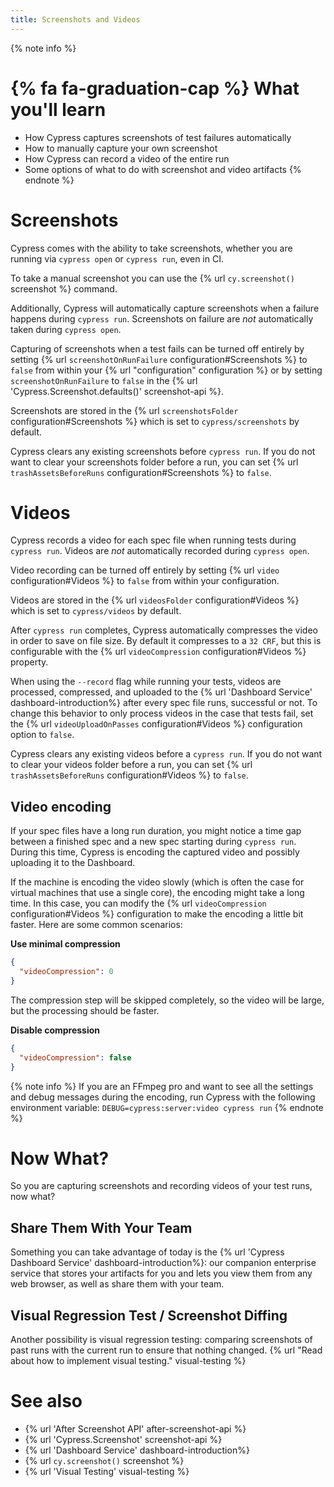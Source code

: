```yaml
---
title: Screenshots and Videos
---
```


{% note info %}
# {% fa fa-graduation-cap %} What you'll learn

- How Cypress captures screenshots of test failures automatically
- How to manually capture your own screenshot
- How Cypress can record a video of the entire run
- Some options of what to do with screenshot and video artifacts
{% endnote %}

# Screenshots

Cypress comes with the ability to take screenshots, whether you are running via `cypress open` or `cypress run`, even in CI.

To take a manual screenshot you can use the {% url `cy.screenshot()` screenshot %} command.

Additionally, Cypress will automatically capture screenshots when a failure happens during `cypress run`. Screenshots on failure are *not* automatically taken during `cypress open`.

Capturing of screenshots when a test fails can be turned off entirely by setting {% url `screenshotOnRunFailure` configuration#Screenshots %} to `false` from within your {% url "configuration" configuration %} or by setting `screenshotOnRunFailure` to `false` in the {% url 'Cypress.Screenshot.defaults()' screenshot-api %}.

Screenshots are stored in the {% url `screenshotsFolder` configuration#Screenshots %} which is set to `cypress/screenshots` by default.

Cypress clears any existing screenshots before `cypress run`. If you do not want to clear your screenshots folder before a run, you can set {% url `trashAssetsBeforeRuns` configuration#Screenshots %} to `false`.

# Videos

Cypress records a video for each spec file when running tests during `cypress run`. Videos are *not* automatically recorded during `cypress open`.

Video recording can be turned off entirely by setting {% url `video` configuration#Videos %} to `false` from within your configuration.

Videos are stored in the {% url `videosFolder` configuration#Videos %} which is set to `cypress/videos` by default.

After `cypress run` completes, Cypress automatically compresses the video in order to save on file size. By default it compresses to a `32 CRF`, but this is configurable with the {% url `videoCompression` configuration#Videos %} property.

When using the `--record` flag while running your tests, videos are processed, compressed, and uploaded to the {% url 'Dashboard Service' dashboard-introduction%} after every spec file runs, successful or not. To change this behavior to only process videos in the case that tests fail, set the {% url `videoUploadOnPasses` configuration#Videos %} configuration option to `false`.

Cypress clears any existing videos before a `cypress run`. If you do not want to clear your videos folder before a run, you can set {% url `trashAssetsBeforeRuns` configuration#Videos %} to `false`.

## Video encoding

If your spec files have a long run duration, you might notice a time gap between a finished spec and a new spec starting during `cypress run`. During this time, Cypress is encoding the captured video and possibly uploading it to the Dashboard.

If the machine is encoding the video slowly (which is often the case for virtual machines that use a single core), the encoding might take a long time. In this case, you can modify the {% url `videoCompression` configuration#Videos %} configuration to make the encoding a little bit faster. Here are some common scenarios:

**Use minimal compression**

```json
{
  "videoCompression": 0
}
```

The compression step will be skipped completely, so the video will be large, but the processing should be faster.

**Disable compression**

```json
{
  "videoCompression": false
}
```

{% note info %}
If you are an FFmpeg pro and want to see all the settings and debug messages during the encoding, run Cypress with the following environment variable: `DEBUG=cypress:server:video cypress run`
{% endnote %}

# Now What?

So you are capturing screenshots and recording videos of your test runs, now what?

## Share Them With Your Team

<!-- Line breaks removed to prevent random br elements -->
Something you can take advantage of today is the {% url 'Cypress Dashboard Service' dashboard-introduction%}: our companion enterprise service that stores your artifacts for you and lets you view them from any web browser, as well as share them with your team.

## Visual Regression Test / Screenshot Diffing

Another possibility is visual regression testing: comparing screenshots of past runs with the current run to ensure that nothing changed. {% url "Read about how to implement visual testing." visual-testing %}

# See also

- {% url 'After Screenshot API' after-screenshot-api %}
- {% url 'Cypress.Screenshot' screenshot-api %}
- {% url 'Dashboard Service' dashboard-introduction%}
- {% url `cy.screenshot()` screenshot %}
- {% url 'Visual Testing' visual-testing %}
